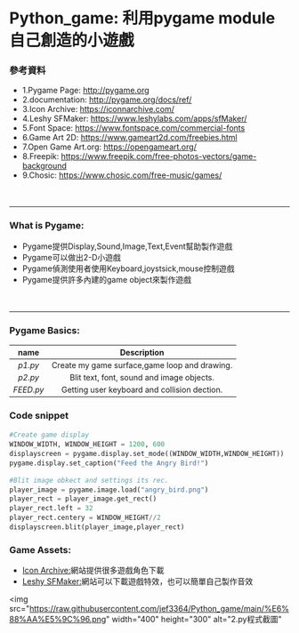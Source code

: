 # Python_game: 利用pygame module自己創造的小遊戲

### 參考資料
  * 1.Pygame Page: http://pygame.org
  * 2.documentation: http://pygame.org/docs/ref/
  * 3.Icon Archive: https://iconnarchive.com/
  * 4.Leshy SFMaker: https://www.leshylabs.com/apps/sfMaker/
  * 5.Font Space: https://www.fontspace.com/commercial-fonts
  * 6.Game Art 2D: https://www.gameart2d.com/freebies.html
  * 7.Open Game Art.org: https://opengameart.org/
  * 8.Freepik: https://www.freepik.com/free-photos-vectors/game-background
  * 9.Chosic: https://www.chosic.com/free-music/games/<br><br><br>
 -----------

### What is Pygame:
  * Pygame提供Display,Sound,Image,Text,Event幫助製作遊戲
  * Pygame可以做出2-D小遊戲
  * Pygame偵測使用者使用Keyboard,joystsick,mouse控制遊戲
  * Pygame提供許多內建的game object來製作遊戲<br><br><br>
 ------------
### Pygame Basics:
| name | Description |
|:-----:|:----------:|
|_p1.py_| Create my game surface,game loop and drawing. |
|_p2.py_| Blit text, font, sound and image objects.  |
|_FEED.py_| Getting user keyboard and collision dection. |

### Code snippet
```python
#Create game display
WINDOW_WIDTH, WINDOW_HEIGHT = 1200, 600
displayscreen = pygame.display.set_mode((WINDOW_WIDTH,WINDOW_HEIGHT))
pygame.display.set_caption("Feed the Angry Bird!")

```
```python
#Blit image obkect and settings its rec.
player_image = pygame.image.load("angry_bird.png")
player_rect = player_image.get_rect()
player_rect.left = 32
player_rect.centery = WINDOW_HEIGHT//2
displayscreen.blit(player_image,player_rect)
```
### Game Assets:
  * [Icon Archive:](https://iconnarchive.com/)網站提供很多遊戲角色下載
  * [Leshy SFMaker:](https://www.leshylabs.com/apps/sfMaker/)網站可以下載遊戲特效，也可以簡單自己製作音效
 
<img src="https://raw.githubusercontent.com/jef3364/Python_game/main/%E6%88%AA%E5%9C%96.png" width="400" height="300" alt="2.py程式截圖"
 

